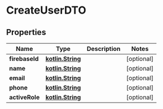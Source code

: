 # CreateUserDTO

## Properties
Name | Type | Description | Notes
------------ | ------------- | ------------- | -------------
**firebaseId** | [**kotlin.String**](.md) |  |  [optional]
**name** | [**kotlin.String**](.md) |  |  [optional]
**email** | [**kotlin.String**](.md) |  |  [optional]
**phone** | [**kotlin.String**](.md) |  |  [optional]
**activeRole** | [**kotlin.String**](.md) |  |  [optional]
